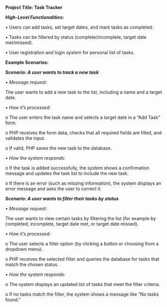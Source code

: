 **Project Title: Task Tracker**


***High-Level Functionalities:***
  
•	Users can add tasks, set target dates, and mark tasks as completed.
  
•	Tasks can be filtered by status (complete/incomplete, target date met/missed).
  
•	User registration and login system for personal list of tasks.
  
  
**Example Scenarios:**


***Scenario: A user wants to track a new task***
  
•	*Message request:*
  
  The user wants to add a new task to the list, including a name and a target date.
  
•	*How it’s processed:*
  
  o	The user enters the task name and selects a target date in a “Add Task” form.
    
  o	PHP receives the form data, checks that all required fields are filled, and validates the input.
      
  o	If valid, PHP saves the new task to the database.
    
•	*How the system responds:*
  
  o	If the task is added successfully, the system shows a confirmation message and updates the task list to include the new task.
      
  o	If there is an error (such as missing information), the system displays an error message and asks the user to correct it.

    
  ***Scenario: A user wants to filter their tasks by status***
  
  •	*Message request:*
  
  The user wants to view certain tasks by filtering the list (for example by completed, incomplete, target date met, or target date missed).
  
  •	*How it’s processed:*
  
  o	The user selects a filter option (by clicking a button or choosing from a dropdown menu).
      
  o	PHP receives the selected filter and queries the database for tasks that match the chosen status.
      
  •	*How the system responds:*
  
  o	The system displays an updated list of tasks that meet the filter criteria.
    
  o	If no tasks match the filter, the system shows a message like “No tasks found.”
